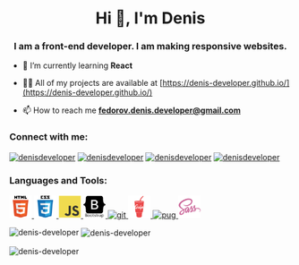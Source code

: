 <h1 align="center">Hi 👋, I'm Denis</h1>
<h3 align="center">I am a front-end developer. I am making responsive websites.</h3>

- 🌱 I’m currently learning **React**

- 👨‍💻 All of my projects are available at [https://denis-developer.github.io/](https://denis-developer.github.io/)

- 📫 How to reach me **fedorov.denis.developer@gmail.com**

<h3 align="left">Connect with me:</h3>
<p align="left">
<a href="https://www.linkedin.com/in/denisdeveloper/" target="blank"><img align="center" src="https://denis-developer.github.io/icon-linkedin.svg" alt="denisdeveloper" height="30" width="40" /></a>
<a href="https://vk.com/iamdisaster" target="blank"><img align="center" src="https://denis-developer.github.io/icon-vk.svg" alt="denisdeveloper" height="30" width="40" /></a>
<a href="https://twitter.com/den_develop" target="blank"><img align="center" src="https://denis-developer.github.io/icon-twitter.svg" alt="denisdeveloper" height="30" width="40" /></a>
<a href="https://t.me/IamDisaster" target="blank"><img align="center" src="https://denis-developer.github.io/icon-telegram.svg" alt="denisdeveloper" height="30" width="40" /></a>
</p>

<h3 align="left">Languages and Tools:</h3>
<p align="left"> <a href="https://www.w3.org/html/" target="_blank" rel="noreferrer"> <img src="https://raw.githubusercontent.com/devicons/devicon/master/icons/html5/html5-original-wordmark.svg" alt="html5" width="40" height="40"/> <a href="https://www.w3schools.com/css/" target="_blank" rel="noreferrer"> <img src="https://raw.githubusercontent.com/devicons/devicon/master/icons/css3/css3-original-wordmark.svg" alt="css3" width="40" height="40"/> <a href="https://developer.mozilla.org/en-US/docs/Web/JavaScript" target="_blank" rel="noreferrer"> <img src="https://raw.githubusercontent.com/devicons/devicon/master/icons/javascript/javascript-original.svg" alt="javascript" width="40" height="40"/> </a> </a> </a> <a href="https://getbootstrap.com" target="_blank" rel="noreferrer"> <img src="https://raw.githubusercontent.com/devicons/devicon/master/icons/bootstrap/bootstrap-plain-wordmark.svg" alt="bootstrap" width="40" height="40"/> </a>  <a href="https://git-scm.com/" target="_blank" rel="noreferrer"> <img src="https://www.vectorlogo.zone/logos/git-scm/git-scm-icon.svg" alt="git" width="40" height="40"/> </a> <a href="https://gulpjs.com" target="_blank" rel="noreferrer"> <img src="https://raw.githubusercontent.com/devicons/devicon/master/icons/gulp/gulp-plain.svg" alt="gulp" width="40" height="40"/> </a>   <a href="https://pugjs.org" target="_blank" rel="noreferrer"> <img src="https://cdn.worldvectorlogo.com/logos/pug.svg" alt="pug" width="40" height="40"/> </a>  <a href="https://sass-lang.com" target="_blank" rel="noreferrer"> <img src="https://raw.githubusercontent.com/devicons/devicon/master/icons/sass/sass-original.svg" alt="sass" width="40" height="40"/> </a> </p>

<p><img align="left" src="https://github-readme-stats.vercel.app/api/top-langs?username=denis-developer&show_icons=true&locale=en&layout=compact" alt="denis-developer" /></p>

<p>&nbsp;<img align="center" src="https://github-readme-stats.vercel.app/api?username=denis-developer&show_icons=true&locale=en" alt="denis-developer" /></p>

<p><img align="center" src="https://github-readme-streak-stats.herokuapp.com/?user=denis-developer&" alt="denis-developer" /></p>

